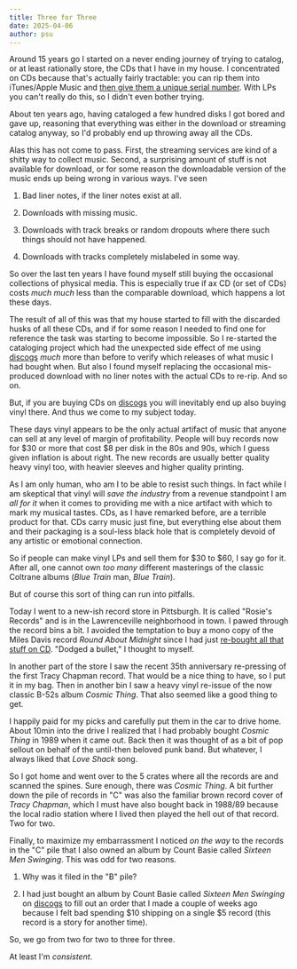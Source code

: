 ```yaml
---
title: Three for Three
date: 2025-04-06
author: psu
---
```


Around 15 years go I started on a never ending journey of trying to catalog, or at least
rationally store, the CDs that I have in my house. I concentrated on CDs because that's
actually fairly tractable: you can rip them into iTunes/Apple Music and [then give them a
unique serial number](./the-one-true-index.html). With LPs you can't really do this, so I didn't even bother trying.

About ten years ago, having cataloged a few hundred disks I got bored and gave up,
reasoning that everything was either in the download or streaming catalog anyway, so I'd
probably end up throwing away all the CDs.

Alas this has not come to pass. First, the streaming services are kind of a shitty way to
collect music. Second, a surprising amount of stuff is not available for download, or for
some reason the downloadable version of the music ends up being wrong in various ways.
I've seen

1. Bad liner notes, if the liner notes exist at all.

1. Downloads with missing music.

1. Downloads with track breaks or random dropouts where there such things should not have
   happened.

1. Downloads with tracks completely mislabeled in some way.

So over the last ten years I have found myself still buying the occasional collections of
physical media. This is especially true if ax CD (or set of CDs) costs _much much_
less than the comparable download, which happens a lot these days.

The result of all of this was that my house started to fill with the discarded husks of
all these CDs, and if for some reason I needed to find one for reference the task was
starting to become impossible. So I re-started the cataloging project which had the
unexpected side effect of me using [discogs](https://discogs.com) _much_ more than before
to verify which releases of what music I had bought when. But also I found myself
replacing the occasional mis-produced download with no liner notes with the actual CDs to
re-rip. And so on.

But, if you are buying CDs on [discogs](https://discogs.com) you will inevitably end up
also buying vinyl there. And thus we come to my subject today. 

These days vinyl appears to be the only actual artifact of music that anyone can sell at
any level of margin of profitability. People will buy records now for $30 or more that
cost $8 per disk in the 80s and 90s, which I guess given inflation is about right. The new
records are usually better quality heavy vinyl too, with heavier sleeves and higher
quality printing.

As I am only human, who am I to be able to resist such things. In fact while I am
skeptical that vinyl will _save the industry_ from a revenue standpoint I am _all for it_
when it comes to providing me with a nice artifact with which to mark my musical tastes.
CDs, as I have remarked before, are a terrible product for that. CDs carry music just
fine, but everything else about them and their packaging is a soul-less black hole that is
completely devoid of any artistic or emotional connection.

So if people can make vinyl LPs and sell them for $30 to $60, I say go for it. After all,
one cannot own _too many_ different masterings of the classic Coltrane albums (_Blue
Train_ man, _Blue Train_).

But of course this sort of thing can run into pitfalls.

Today I went to a new-ish record store in Pittsburgh. It is called "Rosie's Records" and
is in the Lawrenceville neighborhood in town. I pawed through the record bins a bit. I
avoided the temptation to buy a mono copy of the Miles Davis record _Round About Midnight_
since I had just [re-bought all that stuff on CD](./miles-coltrane-1955-1961.html). "Dodged
a bullet," I thought to myself.

In another part of the store I saw the recent 35th anniversary re-pressing of the first
Tracy Chapman record. That would be a nice thing to have, so I put it in my bag. Then in
another bin I saw a heavy vinyl re-issue of the now classic B-52s album _Cosmic Thing_.
That also seemed like a good thing to get.

I happily paid for my picks and carefully put them in the car to drive home. About 10min
into the drive I realized that I had probably bought _Cosmic Thing_ in 1989 when it came
out. Back then it was thought of as a bit of pop sellout on behalf of the until-then
beloved punk band. But whatever, I always liked that _Love Shack_ song.

So I got home and went over to the 5 crates where all the records are and scanned the
spines. Sure enough, there was _Cosmic Thing_. A bit further down the pile of records in
"C" was also the familiar brown record cover of _Tracy Chapman_, which I must have also
bought back in 1988/89 because the local radio station where I lived then played the hell
out of that record. Two for two.

Finally, to maximize my embarrassment I noticed _on the way_ to the records in the "C" pile
that I also owned an album by Count Basie called _Sixteen Men Swinging_. This was odd for
two reasons.

1. Why was it filed in the "B" pile?

2. I had just bought an album by Count Basie called _Sixteen Men Swinging_ on
  [discogs](https://discogs.com) to fill out an order that I made a couple of weeks ago
  because I felt bad spending $10 shipping on a single $5 record (this record is a story
  for another time).

So, we go from two for two to three for three.

At least I'm _consistent_.
